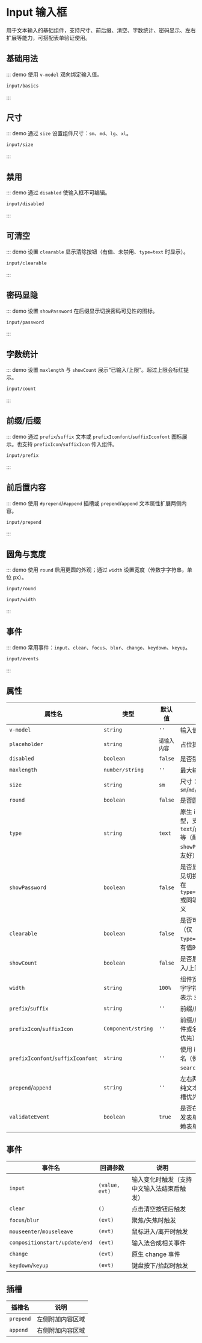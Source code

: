 # Input 输入框

用于文本输入的基础组件，支持尺寸、前后缀、清空、字数统计、密码显示、左右扩展等能力，可搭配表单验证使用。

## 基础用法

::: demo 使用 `v-model` 双向绑定输入值。

```html
input/basics
```

:::

## 尺寸

::: demo 通过 `size` 设置组件尺寸：`sm`、`md`、`lg`、`xl`。

```html
input/size
```

:::

## 禁用

::: demo 通过 `disabled` 使输入框不可编辑。

```html
input/disabled
```

:::

## 可清空

::: demo 设置 `clearable` 显示清除按钮（有值、未禁用、`type=text` 时显示）。

```html
input/clearable
```

:::

## 密码显隐

::: demo 设置 `showPassword` 在后缀显示切换密码可见性的图标。

```html
input/password
```

:::

## 字数统计

::: demo 设置 `maxlength` 与 `showCount` 展示“已输入/上限”。超过上限会标红提示。

```html
input/count
```

:::

## 前缀/后缀

::: demo 通过 `prefix`/`suffix` 文本或 `prefixIconfont`/`suffixIconfont` 图标展示。也支持 `prefixIcon`/`suffixIcon` 传入组件。

```html
input/prefix
```

:::

## 前后置内容

::: demo 使用 `#prepend`/`#append` 插槽或 `prepend`/`append` 文本属性扩展两侧内容。

```html
input/prepend
```

:::

## 圆角与宽度

::: demo 使用 `round` 启用更圆的外观；通过 `width` 设置宽度（传数字字符串，单位 px）。

```html
input/round
```

```html
input/width
```

:::

## 事件

::: demo 常用事件：`input`、`clear`、`focus`、`blur`、`change`、`keydown`、`keyup`。

```html
input/events
```

:::

## 属性

<div class="md-cols" style="--col-1:220px; --col-2:140px; --col-3:120px; --col-4:auto;">

| 属性名                            | 类型               | 默认值       | 说明                                                                     |
| --------------------------------- | ------------------ | ------------ | ------------------------------------------------------------------------ |
| `v-model`                         | `string`           | `''`         | 输入值                                                                   |
| `placeholder`                     | `string`           | `请输入内容` | 占位提示                                                                 |
| `disabled`                        | `boolean`          | `false`      | 是否禁用                                                                 |
| `maxlength`                       | `number/string`    | `''`         | 最大输入长度                                                             |
| `size`                            | `string`           | `sm`         | 尺寸：`sm`/`md`/`lg`/`xl`                                                |
| `round`                           | `boolean`          | `false`      | 是否圆角外观                                                             |
| `type`                            | `string`           | `text`       | 原生 input 类型，支持 `text`/`password` 等（配合 `showPassword` 更友好） |
| `showPassword`                    | `boolean`          | `false`      | 是否显示密码可见切换图标，仅在 `type='password'` 或同等场景有意义        |
| `clearable`                       | `boolean`          | `false`      | 是否可一键清除（仅 `type='text'` 且有值时显示）                          |
| `showCount`                       | `boolean`          | `false`      | 是否展示“已输入/上限”计数                                                |
| `width`                           | `string`           | `100%`       | 组件宽度，传数字字符串如 `320` 表示 `320px`                              |
| `prefix`/`suffix`                 | `string`           | `''`         | 前缀/后缀文本                                                            |
| `prefixIcon`/`suffixIcon`         | `Component/string` | `''`         | 前缀/后缀图标组件或名称（组件优先）                                      |
| `prefixIconfont`/`suffixIconfont` | `string`           | `''`         | 使用 iconfont 类名（例如 `icon-search1`）                                |
| `prepend`/`append`                | `string`           | `''`         | 左右两侧扩展的纯文本内容（插槽优先）                                     |
| `validateEvent`                   | `boolean`          | `true`       | 是否在表单中触发表单校验（依赖表单组件）                                 |

</div>

## 事件

<div class="md-cols" style="--col-1:250px; --col-2:200px; --col-3:auto;">

| 事件名                        | 回调参数       | 说明                                       |
| ----------------------------- | -------------- | ------------------------------------------ |
| `input`                       | `(value, evt)` | 输入变化时触发（支持中文输入法结束后触发） |
| `clear`                       | `()`           | 点击清空按钮后触发                         |
| `focus`/`blur`                | `(evt)`        | 聚焦/失焦时触发                            |
| `mouseenter`/`mouseleave`     | `(evt)`        | 鼠标进入/离开时触发                        |
| `compositionstart/update/end` | `(evt)`        | 输入法合成相关事件                         |
| `change`                      | `(evt)`        | 原生 change 事件                           |
| `keydown`/`keyup`             | `(evt)`        | 键盘按下/抬起时触发                        |

</div>

## 插槽

| 插槽名    | 说明             |
| --------- | ---------------- |
| `prepend` | 左侧附加内容区域 |
| `append`  | 右侧附加内容区域 |
